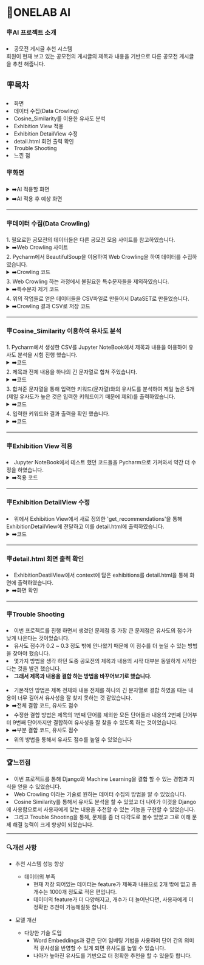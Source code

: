 <h1>🤖ONELAB AI</h1>

<h3>🪧AI 프로젝트 소개</h3>

<li>공모전 게시글 추천 시스템</li>
회원이 현재 보고 있는 공모전의 게시글의 제목과 내용을 기반으로 다른 공모전 게시글을 추천 해줍니다.

<h2>🪧목차</h2>

<li>화면</li>
<li>데이터 수집(Data Crowling)</li>
<li>Cosine_Similarity를 이용한 유사도 분석</li>
<li>Exhibition View 적용</li>
<li>Exhibition DetailView 수정</li>
<li>detail.html 회면 출력 확인</li>
<li>Trouble Shooting</li>
<li>느낀 점</li>

<h3>🪧화면</h3>
<details><summary>➡️AI 적용할 화면</summary>
<img src="https://github.com/onelab-server-ai/onelab-ai/assets/156397913/1adb14b2-f99b-4a83-aab5-6bfee47e4b79" width="550px">
  <br>
<li>현재는 해당 게시글의 내용과 첨부한 이미지 파일들을 보여주고 있습니다.</li>
</details>

<details><summary>➡️AI 적용 후 예상 화면</summary>
<img src="https://github.com/onelab-server-ai/onelab-ai/assets/156397913/124604cb-f551-4ad7-badf-bb0ed7359e07" width="550px">
  <br>
<li>회원이 현재 보고 있는 공모전 게시글의 제목과 내용을 기반으로 다른 공모전 게시글과의 유사도를 분석하여 하단에 목록을 나타냅니다.</li>
</details>

***

<h3>🪧데이터 수집(Data Crowling)</h3>
1. 필요로한 공모전의 데이터들은 다른 공모전 모음 사이트를 참고하였습니다.
<details><summary>➡️Web Crowling 사이트</summary>
<img src="https://github.com/onelab-server-ai/onelab-ai/assets/156397913/090f2663-948c-425c-b884-67ab771031d8" width="550px">
</details>
2. Pycharm에서 BeautifulSoup을 이용하여 Web Crowling을 하여 데이터를 수집하였습니다.
<details><summary>➡️Crowling 코드</summary>
<img src="https://github.com/onelab-server-ai/onelab-ai/assets/156397913/cda1b2d7-f2c3-4b48-907d-1d0af81c7115" width="550px">
</details>
3. Web Crowling 하는 과정에서 불필요한 특수문자들을 제외하였습니다.
<details><summary>➡️특수문자 제거 코드</summary>
<img src="https://github.com/onelab-server-ai/onelab-ai/assets/156397913/e57984aa-f872-4024-9b61-5007aaa5d40d" width="550px">
</details>
4. 위의 작업들로 얻은 데이터들을 CSV파일로 만들어서 DataSET로 만들었습니다.
<details><summary>➡️Crowling 결과 CSV로 저장 코드</summary>
<img src="https://github.com/onelab-server-ai/onelab-ai/assets/156397913/ce09e077-63b4-4fa4-a32c-bb1af8ef4fd8" width="550px">
</details>


***

<h3>🪧Cosine_Similarity 이용하여 유사도 분석</h3>
1. Pycharm에서 생성한 CSV를 Jupyter NoteBook에서 제목과 내용을 이용하여 유사도 분석을 시험 진행 했습니다.
<details><summary>➡️코드</summary>
<img src="https://github.com/onelab-server-ai/onelab-ai/assets/156397913/b24044be-92e6-4502-a680-d14f9f1d36e2" width="550px">
</details>
2. 제목과 전체 내용을 하나의 긴 문자열로 합쳐 주었습니다.
<details><summary>➡️코드</summary>
<img src="https://github.com/onelab-server-ai/onelab-ai/assets/156397913/a1cc9b62-1b69-4a26-9122-0233ef60cca8="550px">
</details>
3. 합쳐준 문자열을 통해 입력한 키워드(문자열)와의 유사도를 분석하여 제일 높은 5개(제일 유사도가 높은 것은 입력한 키워드이기 때문에 제외)를 출력하였습니다.
<details><summary>➡️코드</summary>
<img src="https://github.com/onelab-server-ai/onelab-ai/assets/156397913/5346eece-047c-425f-93f1-5ed9bd7335b1" width="550px">
</details>
4. 입력한 키워드와 결과 출력을 확인 했습니다.
<details><summary>➡️코드</summary>
<li>입력 키워드</li> 
<img src="https://github.com/onelab-server-ai/onelab-ai/assets/156397913/f147ba9f-273d-4e70-aed1-0bea176ff447" width="550px">
<li>출력된 결과</li>
<img src="https://github.com/onelab-server-ai/onelab-ai/assets/156397913/e2ce8373-53c0-4b12-bbdf-1d474ca5ef16" width="550px">
<li>출력된 결과들의 유사도 점수</li>
<img src="https://github.com/onelab-server-ai/onelab-ai/assets/156397913/351301d6-54b6-4844-a179-a8bceb03b2f2" width="550px">
</details>

***

<h3>🪧Exhibition View 적용</h3>
<li>Jupyter NoteBook에서 테스트 했던 코드들을 Pycharm으로 가져와서 약간 더 수정을 하였습니다.</li>
<details><summary>➡️적용 코드</summary>
  1. 함수 정의 및 모든 데이터 가져오기
    <details><summary>➡️코드</summary>
      <img src="https://github.com/onelab-server-ai/onelab-ai/assets/156397913/c8a37e0f-d313-4977-8b56-81182dfa3a4a" width="800px">
      <li>'get_recommendations' 이라는 함수를 정의하였습니다.</li>
      <li>num_recommendations: 추천할 공모전의 수입니다. 기본값은 4입니다.</li>
      <li>'Exhibition' 모델에서 모든 공모전 데이터를 가져옵니다.</li>
    </details>
  2. 공모전 제목과 내용을 결합하여 수집
    <details><summary>➡️코드</summary>
      <img src="https://github.com/onelab-server-ai/onelab-ai/assets/156397913/9f1e0e83-8372-4d8c-adf3-ad2a4503f211" width="800px">
      <li>각 공모전 게시글의 제목과 내용을 부분 결합하여 리스트로 만듭니다.</li>
      <li>공모전 제목의 첫 단어를 제외하고 공모전 내용의 2번째 부터 9번째의 단어 결합니다.</li>
    </details>
  3. 텍스트 데이터 백터
    <details><summary>➡️코드</summary>
      <img src="https://github.com/onelab-server-ai/onelab-ai/assets/156397913/6985c9cc-4558-4170-8542-ce81d33016de" width="800px">
      <li>'CountVectorizer'를 사용해 전시회 제목과 내용을 벡터화한 다음 'content_vectors'에 저장하였습니다.</li>
    </details>
  4. 코사인 유사도 계산
    <details><summary>➡️코드</summary>
      <img src="https://github.com/onelab-server-ai/onelab-ai/assets/156397913/a5c98613-a345-4e8d-b59c-6b8b6ae57f09" width="800px">
      <li>벡터화된 공모전 데이터 간의 코사인 유사도를 계산합니다.</li>
    </details>
  5. 유사도 점수를 기준으로 정렬
    <details><summary>➡️코드</summary>
      <img src="https://github.com/onelab-server-ai/onelab-ai/assets/156397913/52252f05-bfd8-470c-8a16-c3b60296b15c" width="800px">
      <li>해당 공모전과 다른 공모전 간의 유사도를 나열합니다.</li>
      <li>유사도 점수를 기준으로 내림차순 정렬합니다.</li>
    </details>
  6. 유사한 공모전 선택
    <details><summary>➡️코드</summary>
      <img src="https://github.com/onelab-server-ai/onelab-ai/assets/156397913/dc5040bc-d61c-480f-abd0-9f0f64afbb61" width="800px">
      <li>제일 높은 유사도는 회원이 보고 있는 게시물이기 때문에 제외하고 4개의 유사한 공모전을 선택합니다.</li>
      <li>유사한 공모전의 인덱스를 통해 실제 공모전 데이터를 가져옵니다.</li>
    </details>
  7. 유사한 공모전 반환
    <details><summary>➡️코드</summary>
      <img src="https://github.com/onelab-server-ai/onelab-ai/assets/156397913/37552a84-e53a-4b5c-88a8-681b0e0cd270" width="400px">
      <li>유사한 공모전 리스트를 반환합니다.</li>
    </details>
</details>

***

<h3>🪧Exhibition DetailView 수정</h3>
<li>위에서 Exhibition View에서 새로 정의한 'get_recommendations'을 통해 ExhibitionDetailView에 전달하고 이를 detail.html에 출력하였습니다.</li>
  <details><summary>➡️코드</summary>
    <li>'get_recommendation' 함수를 호출하여 유사한 공모전을 추천받습니다.</li>
    <li>context에 'exhibitions'로 추천 받은 공모전을 담아서 detail.html로 전달합니다.</li>
    <img src="https://github.com/onelab-server-ai/onelab-ai/assets/156397913/4e371c13-6263-402c-b41a-45e83fae0f25" width="550px">
  </details>

***

<h3>🪧detail.html 회면 출력 확인</h3>
<li>ExhibitionDeatilView에서 context에 담은 exhibitions를 detail.html을 통해 화면에 출력하였습니다.</li>
  <details><summary>➡️화면 확인</summary>
    <img src="https://github.com/onelab-server-ai/onelab-ai/assets/156397913/235b8bbc-7a0e-4d6d-b3a5-cc1f46015cc6" width="550px">
    <li>당초에 계획했던 위치에 'AI가 추천하는 공모전' 이라는 제목으로 추천 게시글 4개가 표시 되는 것을 확인하였습니다.</li>
  </details>

***

<h3>🪧Trouble Shooting</h3>
<li>이번 프로젝트를 진행 하면서 생겼던 문제점 중 가장 큰 문제점은 유사도의 점수가 낮게 나온다는 것이었습니다.</li>
<li>유사도 점수가 0.2 ~ 0.3 정도 밖에 안나왔기 때문에 이 점수를 더 높일 수 있는 방법을 찾아야 했습니다.</li>
<li>몇가지 방법을 생각 하던 도중 공모전의 제목과 내용의 시작 대부분 동일하게 시작한다는 것을 발견 했습니다.</li>
<li><strong>그래서 제목과 내용을 결합 하는 방법을 바꾸어보기로 했습니다.</strong></li><br>
<li>기본적인 방법은 제목 전체와 내용 전체를 하나의 긴 문자열로 결합 하였을 때는 내용이 너무 길어서 유사성을 잘 찾지 못하는 것 같았습니다.</li>
<details><summary>➡️전체 결합 코드, 유사도 점수</summary>
  <img src="https://github.com/onelab-server-ai/onelab-ai/assets/156397913/f64c34d9-3780-4f00-baea-a3508bf2d0e1" width="550px">
  <img src="https://github.com/onelab-server-ai/onelab-ai/assets/156397913/f6c91fc1-61ef-4111-b5d2-be7223783b50" width="550px">
  <li>공모전의 전체 제목과 내용을 결합 하였을 때의 코드와 유사도 점수입니다.</li>
  <li>유사도 점수가 0.41에서 0.45정도로 0.5점을 넘지 못하고 있습니다.</li>
</details>
<li>수정한 결합 방법은 제목의 1번째 단어를 제외한 모든 단어들과 내용의 2번째 단어부터 9번째 단어까지만 결합하여 유사성을 잘 찾을 수 있도록 하는 것이었습니다.</li> 
<details><summary>➡️부분 결합 코드, 유사도 점수</summary>
  <img src="https://github.com/onelab-server-ai/onelab-ai/assets/156397913/06f2c8b7-5682-4cf0-b322-a2f90118dd72" width="550px">
  <img src="https://github.com/onelab-server-ai/onelab-ai/assets/156397913/032c1c00-41d8-420a-9601-976d1419ccf8" width="550px">
  <li>공모전의 제목에서 첫번째 단어를 제외한 나머지 전체와 내용에서 2번째 단어부터 9번째 단어까지만 결합하였습니다.</li>
  <li>유사도 점수가 약 0.72로 0.27 정도 상승하였습니다.</li>
</details>

<li>위의 방법을 통해서 유사도 점수를 높일 수 있었습니다</li>

***

<h3>🏆느낀점</h3>
<li>이번 프로젝트를 통해 Django와 Machine Learning을 결합 할 수 있는 경험과 지식을 얻을 수 있었습니다.</li>
<li>Web Crowling 이라는 기술로 원하는 데이터 수집의 방법을 알 수 있었습니다.</li>
<li>Cosine Similarity를 통해서 유사도 분석을 할 수 있었고 더 나아가 이것을 Django에 사용함으로서 사용자에게 맞는 내용을 추천할 수 있는 기능을 구현할 수 있었습니다.</li>
<li>그리고 Trouble Shooting을 통해, 문제를 좀 더 다각도로 볼수 있었고 그로 이해 문제 해결 능력이 크게 향상이 되었습니다.</li>

***

<h3>🔍개선 사항</h3>

* 추천 시스템 성능 향상
  - 데이터의 부족
    + 현재 저장 되어있는 데이터는 feature가 제목과 내용으로 2개 밖에 없고 총 개수는 1000개 정도로 적은 편입니다.
    + 데이터의 feature가 더 다양해지고, 개수가 더 늘어난다면, 사용자에게 더 정확한 추천이 가능해질듯 합니다.

* 모델 개선
  - 다양한 기술 도입
     + Word Embeddings과 같은 단어 임베팅 기법을 사용하여 단어 간의 의미적 유사성을 반영할 수 있게 되면 유사도를 높일 수 있습니다.
     + 나아가 높아진 유사도를 기반으로 더 정확한 추천을 할 수 있을듯 합니다.
